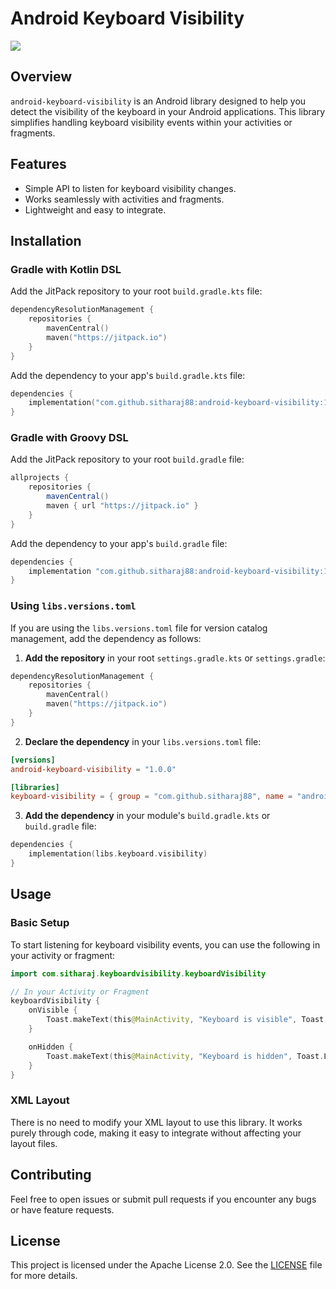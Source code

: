 # Android Keyboard Visibility

[![](https://jitpack.io/v/sitharaj88/android-keyboard-visibility.svg)](https://jitpack.io/#sitharaj88/android-keyboard-visibility)

## Overview

`android-keyboard-visibility` is an Android library designed to help you detect the visibility of the keyboard in your Android applications. This library simplifies handling keyboard visibility events within your activities or fragments.

## Features

- Simple API to listen for keyboard visibility changes.
- Works seamlessly with activities and fragments.
- Lightweight and easy to integrate.

## Installation

### Gradle with Kotlin DSL

Add the JitPack repository to your root `build.gradle.kts` file:

```kotlin
dependencyResolutionManagement {
    repositories {
        mavenCentral()
        maven("https://jitpack.io")
    }
}
```

Add the dependency to your app's `build.gradle.kts` file:

```kotlin
dependencies {
    implementation("com.github.sitharaj88:android-keyboard-visibility:1.0.0")
}
```

### Gradle with Groovy DSL

Add the JitPack repository to your root `build.gradle` file:

```groovy
allprojects {
    repositories {
        mavenCentral()
        maven { url "https://jitpack.io" }
    }
}
```

Add the dependency to your app's `build.gradle` file:

```groovy
dependencies {
    implementation "com.github.sitharaj88:android-keyboard-visibility:1.0.0"
}
```

### Using `libs.versions.toml`

If you are using the `libs.versions.toml` file for version catalog management, add the dependency as follows:

1. **Add the repository** in your root `settings.gradle.kts` or `settings.gradle`:

```kotlin
dependencyResolutionManagement {
    repositories {
        mavenCentral()
        maven("https://jitpack.io")
    }
}
```

2. **Declare the dependency** in your `libs.versions.toml` file:

```toml
[versions]
android-keyboard-visibility = "1.0.0"

[libraries]
keyboard-visibility = { group = "com.github.sitharaj88", name = "android-keyboard-visibility", version.ref = "android-keyboard-visibility" }
```

3. **Add the dependency** in your module's `build.gradle.kts` or `build.gradle` file:

```kotlin
dependencies {
    implementation(libs.keyboard.visibility)
}
```

## Usage

### Basic Setup

To start listening for keyboard visibility events, you can use the following in your activity or fragment:

```kotlin
import com.sitharaj.keyboardvisibility.keyboardVisibility

// In your Activity or Fragment
keyboardVisibility {
    onVisible {
        Toast.makeText(this@MainActivity, "Keyboard is visible", Toast.LENGTH_SHORT).show()
    }

    onHidden {
        Toast.makeText(this@MainActivity, "Keyboard is hidden", Toast.LENGTH_SHORT).show()
    }
}
```

### XML Layout

There is no need to modify your XML layout to use this library. It works purely through code, making it easy to integrate without affecting your layout files.

## Contributing

Feel free to open issues or submit pull requests if you encounter any bugs or have feature requests.

## License

This project is licensed under the Apache License 2.0. See the [LICENSE](LICENSE) file for more details.
